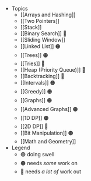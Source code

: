- Topics
	- [[Arrays and Hashing]]
	- [[Two Pointers]]
	- [[Stack]]
	- [[Binary Search]] 🔴
	- [[Sliding Window]]
	- [[Linked List]] 🟠
	- [[Trees]] 🟠
	- [[Tries]] 🔴
	- [[Heap (Priority Queue)]] 🔴
	- [[Backtracking]] 🔴
	- [[Intervals]] 🟠
	- [[Greedy]] 🟠
	- [[Graphs]] 🟠
	- [[Advanced Graphs]] 🟠
	- [[1D DP]] 🟠
	- [[2D DP]] 🔴
	- [[Bit Manipulation]] 🟠
	- [[Math and Geometry]]
- Legend
	- 🟢 doing swell
	- 🟠 needs *some* work on
	- 🔴 needs *a lot of* work out